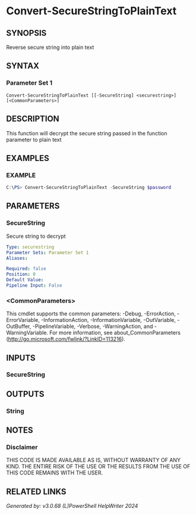 ﻿# Convert-SecureStringToPlainText

## SYNOPSIS
Reverse secure string into plain text

## SYNTAX

### Parameter Set 1
```
Convert-SecureStringToPlainText [[-SecureString] <securestring>] [<CommonParameters>]
```

## DESCRIPTION
This function will decrypt the secure string passed in the function parameter to plain text

## EXAMPLES

### EXAMPLE

```powershell
C:\PS> Convert-SecureStringToPlainText -SecureString $password
```

## PARAMETERS

### SecureString
Secure string to decrypt

```yaml
Type: securestring
Parameter Sets: Parameter Set 1
Aliases: 

Required: false
Position: 0
Default Value: 
Pipeline Input: False
```

### \<CommonParameters\>
This cmdlet supports the common parameters: -Debug, -ErrorAction, -ErrorVariable, -InformationAction, -InformationVariable, -OutVariable, -OutBuffer, -PipelineVariable, -Verbose, -WarningAction, and -WarningVariable. For more information, see about_CommonParameters (http://go.microsoft.com/fwlink/?LinkID=113216).

## INPUTS

### SecureString


## OUTPUTS

### String


## NOTES

### Disclaimer
THIS CODE IS MADE AVAILABLE AS IS, WITHOUT WARRANTY OF ANY KIND. THE ENTIRE RISK OF THE USE OR THE RESULTS FROM THE USE OF THIS CODE REMAINS WITH THE USER.

## RELATED LINKS


*Generated by: v3.0.68 (L)PowerShell HelpWriter 2024*
